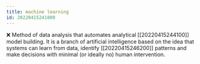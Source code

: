 ```yaml
---
title: machine learning
id: 20220415241800
---
```


❌ Method of data analysis that automates analytical [[20220415244100]] model building. It is a branch of artificial intelligence based on the idea that systems can learn from data, identify [[20220415246200]] patterns and make decisions with minimal (or ideally no) human intervention.
